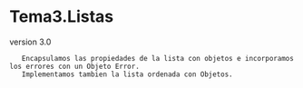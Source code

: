 # Tema3.Listas
version 3.0
    
       Encapsulamos las propiedades de la lista con objetos e incorporamos los errores con un Objeto Error.
       Implementamos tambien la lista ordenada con Objetos.
